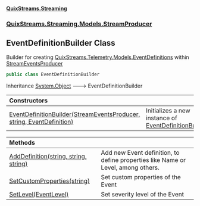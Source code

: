 #### [QuixStreams.Streaming](index.md 'index')
### [QuixStreams.Streaming.Models.StreamProducer](QuixStreams.Streaming.Models.StreamProducer.md 'QuixStreams.Streaming.Models.StreamProducer')

## EventDefinitionBuilder Class

Builder for creating [QuixStreams.Telemetry.Models.EventDefinitions](https://docs.microsoft.com/en-us/dotnet/api/QuixStreams.Telemetry.Models.EventDefinitions 'QuixStreams.Telemetry.Models.EventDefinitions') within [StreamEventsProducer](StreamEventsProducer.md 'QuixStreams.Streaming.Models.StreamProducer.StreamEventsProducer')

```csharp
public class EventDefinitionBuilder
```

Inheritance [System.Object](https://docs.microsoft.com/en-us/dotnet/api/System.Object 'System.Object') &#129106; EventDefinitionBuilder

| Constructors | |
| :--- | :--- |
| [EventDefinitionBuilder(StreamEventsProducer, string, EventDefinition)](EventDefinitionBuilder.EventDefinitionBuilder(StreamEventsProducer,string,EventDefinition).md 'QuixStreams.Streaming.Models.StreamProducer.EventDefinitionBuilder.EventDefinitionBuilder(QuixStreams.Streaming.Models.StreamProducer.StreamEventsProducer, string, QuixStreams.Telemetry.Models.EventDefinition)') | Initializes a new instance of [EventDefinitionBuilder](EventDefinitionBuilder.md 'QuixStreams.Streaming.Models.StreamProducer.EventDefinitionBuilder') |

| Methods | |
| :--- | :--- |
| [AddDefinition(string, string, string)](EventDefinitionBuilder.AddDefinition(string,string,string).md 'QuixStreams.Streaming.Models.StreamProducer.EventDefinitionBuilder.AddDefinition(string, string, string)') | Add new Event definition, to define properties like Name or Level, among others. |
| [SetCustomProperties(string)](EventDefinitionBuilder.SetCustomProperties(string).md 'QuixStreams.Streaming.Models.StreamProducer.EventDefinitionBuilder.SetCustomProperties(string)') | Set custom properties of the Event |
| [SetLevel(EventLevel)](EventDefinitionBuilder.SetLevel(EventLevel).md 'QuixStreams.Streaming.Models.StreamProducer.EventDefinitionBuilder.SetLevel(QuixStreams.Telemetry.Models.EventLevel)') | Set severity level of the Event |
